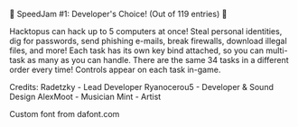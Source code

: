 🥇 SpeedJam #1: Developer's Choice! (Out of 119 entries) 🥇

Hacktopus can hack up to 5 computers at once! Steal personal identities, dig for passwords, send phishing e-mails, break firewalls, download illegal files, and more! Each task has its own key bind attached, so you can multi-task as many as you can handle. There are the same 34 tasks in a different order every time!
Controls appear on each task in-game.

Credits: 
Radetzky - Lead Developer
Ryanocerou5 - Developer & Sound Design 
AlexMoot - Musician
Mint - Artist

Custom font from dafont.com 
